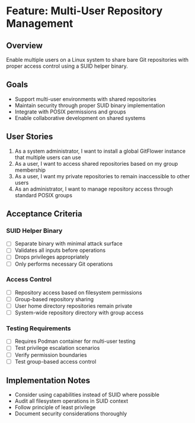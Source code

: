 # Feature: Multi-User Repository Management

## Overview
Enable multiple users on a Linux system to share bare Git repositories with proper access control using a SUID helper binary.

## Goals
- Support multi-user environments with shared repositories
- Maintain security through proper SUID binary implementation
- Integrate with POSIX permissions and groups
- Enable collaborative development on shared systems

## User Stories

1. As a system administrator, I want to install a global GitFlower instance that multiple users can use
2. As a user, I want to access shared repositories based on my group membership
3. As a user, I want my private repositories to remain inaccessible to other users
4. As an administrator, I want to manage repository access through standard POSIX groups

## Acceptance Criteria

### SUID Helper Binary
- [ ] Separate binary with minimal attack surface
- [ ] Validates all inputs before operations
- [ ] Drops privileges appropriately
- [ ] Only performs necessary Git operations

### Access Control
- [ ] Repository access based on filesystem permissions
- [ ] Group-based repository sharing
- [ ] User home directory repositories remain private
- [ ] System-wide repository directory with group access

### Testing Requirements
- [ ] Requires Podman container for multi-user testing
- [ ] Test privilege escalation scenarios
- [ ] Verify permission boundaries
- [ ] Test group-based access control

## Implementation Notes
- Consider using capabilities instead of SUID where possible
- Audit all filesystem operations in SUID context
- Follow principle of least privilege
- Document security considerations thoroughly